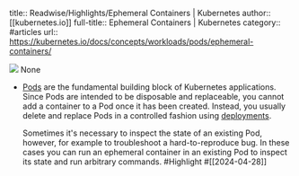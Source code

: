 title:: Readwise/Highlights/Ephemeral Containers | Kubernetes
author:: [[kubernetes.io]]
full-title:: Ephemeral Containers | Kubernetes
category:: #articles
url:: https://kubernetes.io/docs/concepts/workloads/pods/ephemeral-containers/

![](https://readwise-assets.s3.amazonaws.com/static/images/article1.be68295a7e40.png)
None

- [Pods](https://kubernetes.io/docs/concepts/workloads/pods/) are the fundamental building block of Kubernetes applications. Since Pods are intended to be disposable and replaceable, you cannot add a container to a Pod once it has been created. Instead, you usually delete and replace Pods in a controlled fashion using [deployments](https://kubernetes.io/docs/concepts/workloads/controllers/deployment/).
  
  Sometimes it's necessary to inspect the state of an existing Pod, however, for example to troubleshoot a hard-to-reproduce bug. In these cases you can run an ephemeral container in an existing Pod to inspect its state and run arbitrary commands. #Highlight #[[2024-04-28]]